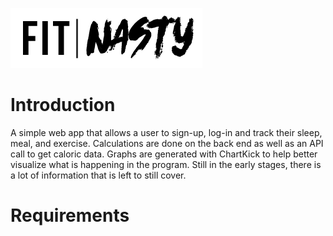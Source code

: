 

![alt text](app/assets/images/FITNASTY-black.png)

# Introduction

A simple web app that allows a user to sign-up, log-in and track their sleep, meal, and exercise. 
Calculations are done on the back end as well as an API call to get caloric data. 
Graphs are generated with ChartKick to help better visualize what is happening in the program. 
Still in the early stages, there is a lot of information that is left to still cover. 

# Requirements

